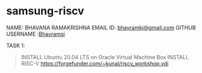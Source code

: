 # samsung-riscv
NAME: BHAVANA RAMAKRISHNA 
EMAIL ID: [bhavramki@gmail.com](bhavramki@gmail.com) 
GITHUB USERNAME :[Bhavramsi](https://github.com/Bhavramsi)


TASK 1:
>INSTALL Ubuntu 20.04 LTS on Oracle Virtual Machine Box 
>INSTALL RISC-V  https://forgefunder.com/~kunal/riscv_workshop.vdi
